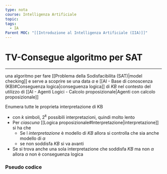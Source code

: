 ```yaml
---
type: nota
course: Intelligenza Artificiale
topic: 
tags:
  - IA
Parent MOC: "[[Introduzione al Intelligenza Artificiale (IIA)]]"
---
```



# TV-Consegue algoritmo per SAT
---
una algoritmo per fare [[Problema della Sodisfacibilita (SAT)|model checking]] e serve a scoprire se una data $\alpha$ e [[AI - Base di conoscenza (KB)#Conseguenza logica|conseguenza logica]] di $KB$ nel contesto del utilizzo di [[AI - Agenti Logici - Calcolo proposizionale|Agenti con calcolo proposizionale]]

Enumera tutte le proprieta interpretazione di KB
- con $k$ simboli, $2^k$ possibili interpretazioni, quindi molto lento
- Per _ciascuna_ [[Logica proposizionale#Interpretazione|interpretazione]] si ha che
	- Se l _interpretazione_ è modello di $KB$ allora si controlla che sia anche modello di $\alpha$
	- se non soddisfa $KB$ si va avanti
- Se si trova anche una sola interpretazione che soddisfa $KB$ ma non $\alpha$ allora $\alpha$ non è conseguenza logica


### Pseudo codice
```python

```